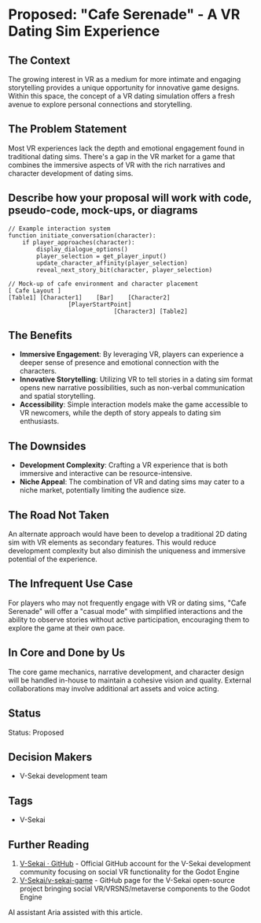 # Proposed: "Cafe Serenade" - A VR Dating Sim Experience

## The Context

The growing interest in VR as a medium for more intimate and engaging storytelling provides a unique opportunity for innovative game designs. Within this space, the concept of a VR dating simulation offers a fresh avenue to explore personal connections and storytelling.

## The Problem Statement

Most VR experiences lack the depth and emotional engagement found in traditional dating sims. There's a gap in the VR market for a game that combines the immersive aspects of VR with the rich narratives and character development of dating sims.

## Describe how your proposal will work with code, pseudo-code, mock-ups, or diagrams

```pseudo
// Example interaction system
function initiate_conversation(character):
    if player_approaches(character):
        display_dialogue_options()
        player_selection = get_player_input()
        update_character_affinity(player_selection)
        reveal_next_story_bit(character, player_selection)

// Mock-up of cafe environment and character placement
[ Cafe Layout ]
[Table1] [Character1]    [Bar]    [Character2]
                 [PlayerStartPoint]
                              [Character3] [Table2]
```

## The Benefits

- **Immersive Engagement**: By leveraging VR, players can experience a deeper sense of presence and emotional connection with the characters.
- **Innovative Storytelling**: Utilizing VR to tell stories in a dating sim format opens new narrative possibilities, such as non-verbal communication and spatial storytelling.
- **Accessibility**: Simple interaction models make the game accessible to VR newcomers, while the depth of story appeals to dating sim enthusiasts.

## The Downsides

- **Development Complexity**: Crafting a VR experience that is both immersive and interactive can be resource-intensive.
- **Niche Appeal**: The combination of VR and dating sims may cater to a niche market, potentially limiting the audience size.

## The Road Not Taken

An alternate approach would have been to develop a traditional 2D dating sim with VR elements as secondary features. This would reduce development complexity but also diminish the uniqueness and immersive potential of the experience.

## The Infrequent Use Case

For players who may not frequently engage with VR or dating sims, "Cafe Serenade" will offer a "casual mode" with simplified interactions and the ability to observe stories without active participation, encouraging them to explore the game at their own pace.

## In Core and Done by Us

The core game mechanics, narrative development, and character design will be handled in-house to maintain a cohesive vision and quality. External collaborations may involve additional art assets and voice acting.

## Status

Status: Proposed <!-- Draft | Proposed | Rejected | Accepted | Deprecated | Superseded by -->

## Decision Makers

- V-Sekai development team

## Tags

- V-Sekai

## Further Reading

1. [V-Sekai · GitHub](https://github.com/v-sekai) - Official GitHub account for the V-Sekai development community focusing on social VR functionality for the Godot Engine
2. [V-Sekai/v-sekai-game](https://github.com/v-sekai/v-sekai-game) - GitHub page for the V-Sekai open-source project bringing social VR/VRSNS/metaverse components to the Godot Engine

AI assistant Aria assisted with this article.
